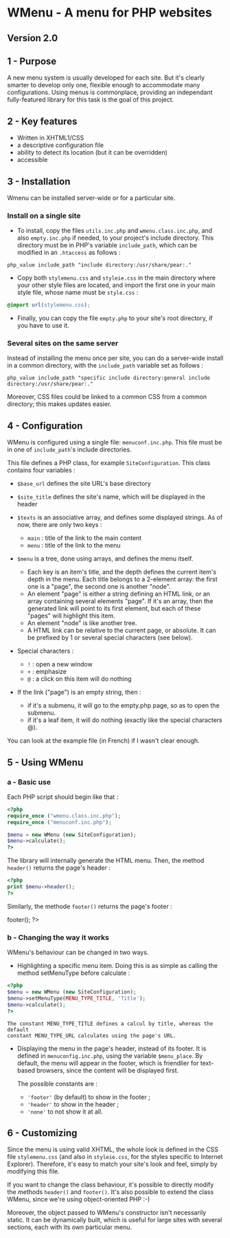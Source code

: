 WMenu - A menu for PHP websites
===============================
Version 2.0
-------------------------------

1 - Purpose
-----------
A new menu system is usually developed for each site. But it's clearly
smarter to develop only one, flexible enough to accommodate many
configurations. Using menus is commonplace, providing an independant
fully-featured library for this task is the goal of this project.

2 - Key features
--------------------
- Written in XHTML1/CSS
- a descriptive configuration file
- ability to detect its location (but it can be overridden)
- accessible

3 - Installation
----------------
Wmenu can be installed server-wide or for a particular site.

### Install on a single site
- To install, copy the files `utils.inc.php` and `wmenu.class.inc.php`, and also
 `empty.inc.php` if needed, to your project's include directory.
 This directory must be in PHP's variable `include_path`, which can be modified
 in an `.htaccess` as follows :

```
php_value include_path "include directory:/usr/share/pear:."
```

- Copy both `stylemenu.css` and `styleie.css` in the main directory where
 your other style files are located, and import the first one in your main
 style file, whose name must be `style.css` :

```css
@import url(stylemenu.css);
```

- Finally, you can copy the file `empty.php` to your site's root directory, if
 you have to use it.

### Several sites on the same server
Instead of installing the menu once per site, you can do a server-wide install
in a common directory, with the `include_path` variable set as follows :

    php_value include_path "specific include directory:general include directory:/usr/share/pear:."

Moreover, CSS files could be linked to a common CSS from a common directory;
this makes updates easier.

4 - Configuration
-----------------
WMenu is configured using a single file: `menuconf.inc.php`. This file must be
in one of `include_path`'s include directories.

This file defines a PHP class, for example `SiteConfiguration`. This class
contains four variables :
- `$base_url` defines the site URL's base directory

- `$site_title` defines the site's name, which will be displayed in the header

- `$texts` is an associative array, and defines some displayed strings. As of now,
  there are only two keys :
  + `main` : title of the link to the main content
  + `menu` : title of the link to the menu
  
- `$menu` is a tree, done using arrays, and defines the menu itself.
  + Each key is an item's title, and the depth defines the current item's
    depth in the menu. Each title belongs to a 2-element array: the first one is
    a "page", the second one is another "node".
  + An element "page" is either a string defining an HTML link, or an array
    containing several elements "page". If it's an array, then the generated
    link will point to its first element, but each of these "pages" will highlight
    this item.
  + An element "node" is like another tree.
  + A HTML link can be relative to the current page, or absolute.
    It can be prefixed by 1 or several special characters (see below).

- Special characters :
  + `!` : open a new window
  + `+` : emphasize
  + `@` : a click on this item will do nothing

- If the link ("page") is an empty string, then :
  + if it's a submenu, it will go to the empty.php page, so as to open the
    submenu.
  + if it's a leaf item, it will do nothing (exactly like the special
    characters @).

You can look at the example file (in French) if I wasn't clear enough.

5 - Using WMenu
---------------

### a - Basic use

Each PHP script should begin like that :

```php
<?php
require_once ("wmenu.class.inc.php");
require_once ("menuconf.inc.php");

$menu = new WMenu (new SiteConfiguration);
$menu->calculate();
?>
```

The library will internally generate the HTML menu.
Then, the method `header()` returns the page's header :

```php
<?php
print $menu->header();
?>
```

Similarly, the methode `footer()` returns the page's footer :

<?php
print $menu->footer();
?>

### b - Changing the way it works

WMenu's behaviour can be changed in two ways.

- Highlighting a specific menu item. Doing this is as simple as calling the
  method setMenuType before calculate :

```php
<?php
$menu = new WMenu (new SiteConfiguration);
$menu->setMenuType(MENU_TYPE_TITLE, 'Title');
$menu->calculate();
?>
```

    The constant MENU_TYPE_TITLE defines a calcul by title, whereas the default
    constant MENU_TYPE_URL calculates using the page's URL.

- Displaying the menu in the page's header, instead of its footer. It is
  defined in `menuconfig.inc.php`, using the variable `$menu_place`.
  By default, the menu will appear in the footer, which is friendlier for
  text-based browsers, since the content will be displayed first.
  
    The possible constants are :
  + `'footer'` (by default) to show in the footer ;
  + `'header'` to show in the header ;
  + `'none'` to not show it at all.

6 - Customizing
---------------
Since the menu is using valid XHTML, the whole look is defined in the CSS
file `stylemenu.css` (and also in `styleie.css`, for the styles specific to
Internet Explorer). Therefore, it's easy to match your site's look and feel,
simply by modifying this file.

If you want to change the class behaviour, it's possible to directly modify
the methods `header()` and `footer()`. It's also possible to extend the class
WMenu, since we're using object-oriented PHP :-)

Moreover, the object passed to WMenu's constructor isn't necessarily static.
It can be dynamically built, which is useful for large sites with several
sections, each with its own particular menu.

